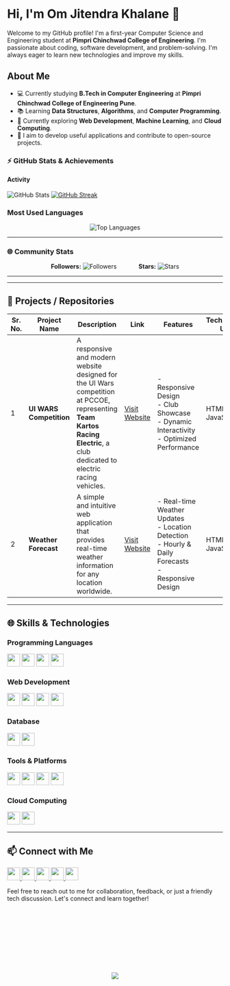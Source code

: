 # Hi, I'm Om Jitendra Khalane 👋

Welcome to my GitHub profile! I'm a first-year Computer Science and Engineering student at **Pimpri Chinchwad College of Engineering**. I'm passionate about coding, software development, and problem-solving. I'm always eager to learn new technologies and improve my skills.

## About Me

- 💻 Currently studying **B.Tech in Computer Engineering** at **Pimpri Chinchwad College of Engineering Pune**.
- 📚 Learning **Data Structures**, **Algorithms**, and **Computer Programming**.
- 🌱 Currently exploring **Web Development**, **Machine Learning**, and **Cloud Computing**.
- 🎯 I aim to develop useful applications and contribute to open-source projects.

### ⚡ **GitHub Stats & Achievements**

#### **Activity**
![GitHub Stats](https://github-readme-stats.vercel.app/api?username=omkhalane&show_icons=true&theme=dark&count_private=true)   [![GitHub Streak](https://github-readme-streak-stats.herokuapp.com/?user=omkhalane&theme=dark&hide_border=bold)](https://git.io/streak-stats)


### **Most Used Languages**
<p align="center" 
  
  ![Top Languages](https://github-readme-stats.vercel.app/api/top-langs/?username=omkhalane&layout=compact&theme=dark)
<p/>



---




### 🌐 **Community Stats**
<p align="center" 
       
 **Followers:** ![Followers](https://img.shields.io/github/followers/omkhalane?style=social)  &nbsp; &nbsp; &nbsp; &nbsp; &nbsp; &nbsp; **Stars:** ![Stars](https://img.shields.io/github/stars/omkhalane?style=social)
</p>

---

---
## 📂 Projects / Repositories

| **Sr. No.** | **Project Name**         | **Description**                                                                                                                                                        | **Link**                                                                                       | **Features**                                                                                                                                              | **Technologies Used**       |
|-------------|--------------------------|--------------------------------------------------------------------------------------------------------------------------------------------------------------------|-----------------------------------------------------------------------------------------------|----------------------------------------------------------------------------------------------------------------------------------------------------------|-----------------------------|
| 1           | **UI WARS Competition**  | A responsive and modern website designed for the UI Wars competition at PCCOE, representing **Team Kartos Racing Electric**, a club dedicated to electric racing vehicles. | [Visit Website](https://omkhalane.github.io/PCCOE-UI_WARS_COMPETITION_ROUND2-/)               | - Responsive Design<br>- Club Showcase<br>- Dynamic Interactivity<br>- Optimized Performance                                                             | HTML, CSS, JavaScript       |
| 2           | **Weather Forecast**     | A simple and intuitive web application that provides real-time weather information for any location worldwide.                                                       | [Visit Website](https://omkhalane.github.io/weather.forecast)                                 | - Real-time Weather Updates<br>- Location Detection<br>- Hourly & Daily Forecasts<br>- Responsive Design                                                 | HTML, CSS, JavaScript       |

---

## 🌐 Skills & Technologies

### Programming Languages
<p>
  <img src="https://img.shields.io/badge/-Python-3776AB?logo=python&logoColor=white&style=for-the-badge" height="30">
  <img src="https://img.shields.io/badge/-Java-007396?logo=java&logoColor=white&style=for-the-badge" height="30">
  <img src="https://img.shields.io/badge/-C-A8B9CC?logo=c&logoColor=white&style=for-the-badge" height="30">
  <img src="https://img.shields.io/badge/-JavaScript-F7DF1E?logo=javascript&logoColor=black&style=for-the-badge" height="30">
</p>

### Web Development
<p>
  <img src="https://img.shields.io/badge/-HTML5-E34F26?logo=html5&logoColor=white&style=for-the-badge" height="30">
  <img src="https://img.shields.io/badge/-CSS3-1572B6?logo=css3&logoColor=white&style=for-the-badge" height="30">
  <img src="https://img.shields.io/badge/-JavaScript-F7DF1E?logo=javascript&logoColor=black&style=for-the-badge" height="30">
  <img src="https://img.shields.io/badge/-React-61DAFB?logo=react&logoColor=black&style=for-the-badge" height="30">
</p>

### Database
<p>
  <img src="https://img.shields.io/badge/-MySQL-4479A1?logo=mysql&logoColor=white&style=for-the-badge" height="30">
  <img src="https://img.shields.io/badge/-SQLite-003B57?logo=sqlite&logoColor=white&style=for-the-badge" height="30">
</p>

### Tools & Platforms
<p>
  <img src="https://img.shields.io/badge/-Git-F05032?logo=git&logoColor=white&style=for-the-badge" height="30">
  <img src="https://img.shields.io/badge/-GitHub-181717?logo=github&logoColor=white&style=for-the-badge" height="30">
  <img src="https://img.shields.io/badge/-VSCode-007ACC?logo=visual-studio-code&logoColor=white&style=for-the-badge" height="30">
  <img src="https://img.shields.io/badge/-IntelliJ_IDEA-000000?logo=intellij-idea&logoColor=white&style=for-the-badge" height="30">
</p>

### Cloud Computing
<p>
  <img src="https://img.shields.io/badge/-AWS-232F3E?logo=amazon-aws&logoColor=white&style=for-the-badge" height="30">
  <img src="https://img.shields.io/badge/-Google_Cloud-4285F4?logo=google-cloud&logoColor=white&style=for-the-badge" height="30">
</p>

---

## 📫 Connect with Me

<p>
  <a href="mailto:om.j.khalane@gmail.com">
    <img src="https://img.shields.io/badge/-Email-D14836?logo=gmail&logoColor=white&style=for-the-badge" height="30">
  </a>
  <a href="https://www.linkedin.com/in/omkhalane">
    <img src="https://img.shields.io/badge/-LinkedIn-0077B5?logo=linkedin&logoColor=white&style=for-the-badge" height="30">
  </a>
  <a href="https://github.com/omkhalane">
    <img src="https://img.shields.io/badge/-GitHub-181717?logo=github&logoColor=white&style=for-the-badge" height="30">
  </a>
  <a href="https://leetcode.com/omkhalane">
    <img src="https://img.shields.io/badge/-LeetCode-FFA116?logo=leetcode&logoColor=black&style=for-the-badge" height="30">
  </a>
  <a href="https://codeforces.com/profile/omkhalane">
    <img src="https://img.shields.io/badge/-Codeforces-1F8ACB?logo=codeforces&logoColor=white&style=for-the-badge" height="30">
  </a>
</p>


Feel free to reach out to me for collaboration, feedback, or just a friendly tech discussion. Let's connect and learn together!





<br><br><br><br><br><br><br><br>
<p align="center"
  
  [![](https://visitcount.itsvg.in/api?id=omkhalane&label=Profile%20Views&color=0&icon=0&pretty=false)](https://visitcount.itsvg.in)
</p>


